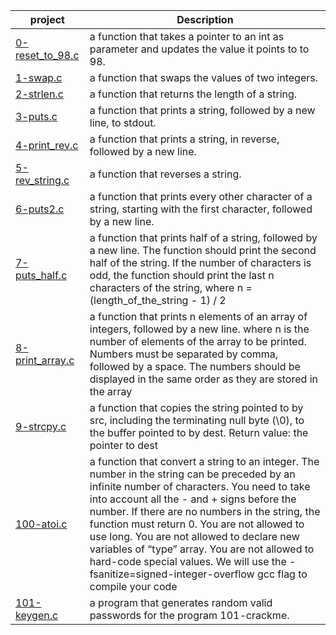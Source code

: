 | project      | Description |
| ----------- | ----------- |
|  [0-reset_to_98.c](./0-reset_to_98.c)  | a function that takes a pointer to an int as parameter and updates the value it points to to 98.|
|  [1-swap.c](./1-swap.c)  |a function that swaps the values of two integers. |
|  [2-strlen.c](./2-strlen.c)  | a function that returns the length of a string.|
|  [3-puts.c](./3-puts.c)  |a function that prints a string, followed by a new line, to stdout.|
|  [4-print_rev.c](./4-print_rev.c)  | a function that prints a string, in reverse, followed by a new line.|
|  [5-rev_string.c](./5-rev_string.c)  | a function that reverses a string. |
|  [6-puts2.c](./6-puts2.c)  | a function that prints every other character of a string, starting with the first character, followed by a new line.|
|  [7-puts_half.c](./7-puts_half.c)  | a function that prints half of a string, followed by a new line. The function should print the second half of the string. If the number of characters is odd, the function should print the last n characters of the string, where n = (length_of_the_string - 1) / 2|
|  [8-print_array.c](./8-print_array.c)  | a function that prints n elements of an array of integers, followed by a new line. where n is the number of elements of the array to be printed. Numbers must be separated by comma, followed by a space. The numbers should be displayed in the same order as they are stored in the array|
|  [9-strcpy.c](./9-strcpy.c)  |a function that copies the string pointed to by src, including the terminating null byte (\0), to the buffer pointed to by dest. Return value: the pointer to dest |
|  [100-atoi.c](./100-atoi.c)  | a function that convert a string to an integer. The number in the string can be preceded by an infinite number of characters. You need to take into account all the - and + signs before the number. If there are no numbers in the string, the function must return 0. You are not allowed to use long. You are not allowed to declare new variables of “type” array. You are not allowed to hard-code special values. We will use the -fsanitize=signed-integer-overflow gcc flag to compile your code|
|  [101-keygen.c](./101-keygen.c)  | a program that generates random valid passwords for the program 101-crackme.|

